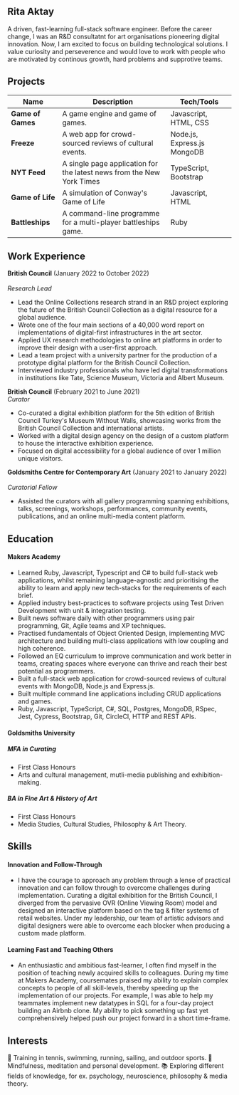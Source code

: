 ## Rita Aktay

A driven, fast-learning full-stack software engineer. Before the career change, I was an R&D consultatnt for art organisations pioneering digital innovation. Now, I am excited to focus on building technological solutions. I value curiosity and perseverence and would love to work with people who are motivated by continous growth, hard problems and supprotive teams.


## Projects

| Name                         | Description       | Tech/Tools        |
| ---------------------------- | ----------------- | ----------------- |
| **Game of Games**  | A game engine and game of games. | Javascript, HTML, CSS |
| **Freeze**  | A web app for crowd-sourced reviews of cultural events. | Node.js, Express.js MongoDB |
| **NYT Feed** | A single page application for the latest news from the New York Times | TypeScript, Bootstrap |
| **Game of Life** | A simulation of Conway's Game of Life | Javascript, HTML |
| **Battleships** | A command-line programme for a multi-player battleships game. | Ruby |


## Work Experience

**British Council** (January 2022 to October 2022)<br>  
_Research Lead_

- Lead the Online Collections research strand in an R&D project exploring the future of the British Council Collection as a digital resource for a global audience. 
- Wrote one of the four main sections of a 40,000 word report on implementations of digital-first infrastructures in the art sector.
- Applied UX research methodologies to online art platforms in order to improve their design with a user-first approach. 
- Lead a team project with a university partner for the production of a prototype digital platform for the British Council Collection.
- Interviewed industry professionals who have led digital transformations in institutions like Tate, Science Museum, Victoria and Albert Museum. 

**British Council** (February 2021 to June 2021)<br>
_Curator_
- Co-curated a digital exhibition platform for the 5th edition of British Council Turkey's Museum Without Walls, showcasing works from the British Council Collection and international artists.
- Worked with a digital design agency on the design of a custom platform to house the interactive exhibition experience.
- Focused on digital accessibility for a global audience of over 1 million unique visitors. 

**Goldsmiths Centre for Contemporary Art** (January 2021 to January 2022)<br>  
_Curatorial Fellow_
- Assisted the curators with all gallery programming spanning exhibitions, talks, screenings, workshops, performances, community events, publications, and an online multi-media content platform. 

## Education

#### Makers Academy
- Learned Ruby, Javascript, Typescript and C# to build full-stack web applications, whilst remaining language-agnostic and prioritising the ability to learn and apply new tech-stacks for the requirements of each brief. 
- Applied industry best-practices to software projects using Test Driven Development with unit & integration testing.
- Built news software daily with other programmers using pair programming, Git, Agile teams and XP techniques. 
- Practised fundamentals of Object Oriented Design, implementing MVC architecture and building multi-class applications with low coupling and high coherence. 
- Followed an EQ curriculum to improve communication and work better in teams, creating spaces where everyone can thrive and reach their best potential as programmers. 
- Built a full-stack web application for crowd-sourced reviews of cultural events with MongoDB, Node.js and Express.js.
- Built multiple command line applications including CRUD applications and games. 
- Ruby, Javascript, TypeScript, C#, SQL, Postgres, MongoDB, RSpec, Jest, Cypress, Bootstrap, Git, CircleCI, HTTP and REST APIs. 

#### Goldsmiths University

##### **MFA in Curating**
- First Class Honours
- Arts and cultural management, mutli-media publishing and exhibition-making.
         
##### **BA in Fine Art & History of Art**
- First Class Honours
- Media Studies, Cultural Studies, Philosophy & Art Theory.

## Skills

#### Innovation and Follow-Through 

- I have the courage to approach any problem through a lense of practical innovation and can follow through to overcome challenges during implementation. Curating a digital exhibition for the British Council, I diverged from the pervasive OVR (Online Viewing Room) model and designed an interactive platform based on the tag & filter systems of retail websites. Under my leadership, our team of artistic advisors and digital designers were able to overcome each blocker when producing a custom made platform. 

#### Learning Fast and Teaching Others 

- An enthusiastic and ambitious fast-learner, I often find myself in the position of teaching newly acquired skills to colleagues. During my time at Makers Academy, coursemates praised my ability to explain complex concepts to people of all skill-levels, thereby speeding up the implementation of our projects. For example, I was able to help my teammates implement new datatypes in SQL for a four-day project building an Airbnb clone. My ability to pick something up fast yet comprehensively helped push our project forward in a short time-frame.

## Interests

🎾 Training in tennis, swimming, running, sailing, and outdoor sports.
🧘 Mindfulness, meditation and personal development.
📚 Exploring different fields of knowledge, for ex. psychology, neuroscience, philosophy & media theory.

